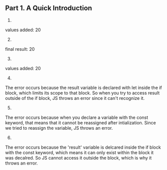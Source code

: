 ## Part 1. A Quick Introduction
1. 
values added:  20

2. 
final result:  20

3. 
values added:  20

4. 
The error occurs because the result variable is declared with let inside the if block, which limits its scope to that block. So when you try to access result outside of the if block, JS throws an error since it can't recognize it.

5. 
The error occurs because when you declare a variable with the const keyword, that means that it cannot be reassigned after intialization. Since we tried to reassign the variable, JS throws an error.

6. 
The error occurs because the 'result' variable is delcared inside the if block with the const keyword, which means it can only exist within the block it was decalred. So JS cannot access it outside the block, which is why it throws an error.
